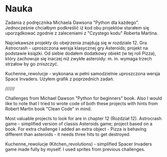 # Nauka
Zadania z podręcznika Michaela Dawsona "Python dla każdego". Jednocześnie chciałbym podkreślić iż kod obu projektów starałem się uporządkować zgodnie z zaleceniami z "Czystego kodu" Roberta Martina.

Najciekawsze projekty do obejrzenia znajdują się w rozdziale 12.
Gra Astrocrash - uproszczona wersja klasycznej gry Asteroids; projekt na podstawie książki. Od siebie dodałem dodatkowy obiekt (w tej roli Pizza), który zachowuje się inaczej niż zwykłe asteroidy: m. in. wymaga trzech strzałow by go zniszczyć.

Kuchenne_rewolucje - wykonana w pełni samodzielnie uproszczona wersja Space Invaders. Użyłem grafik z poprzednich zadań.

//////

Challenges from Michael Dawson "Python for beginners" book. Also I would like to note that I tried to wrote code of both these projects with hints from Robert Martin book "Clean Code" in mind.

Most valuable projects to look for are in chapter 12 (Rozdział 12).
Astrocrash game - simplified version of classis Asteroids game; project based on a book. For extra challenge I added an extra object - Pizza is behaving different than asteroids - it needs three hits to get destroyed.

Kuchenne_rewolucje (Kitchen_revolutions) - simplified Spacer Invaders game made fully by myself. I used sprites from previous challenges.

